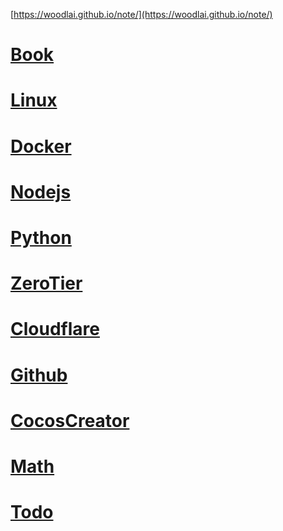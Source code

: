 [https://woodlai.github.io/note/](https://woodlai.github.io/note/)

# [Book](./Book/Book.md)

# [Linux](./Linux/Linux.md)

# [Docker](./Docker/Docker.md)

# [Nodejs](./Nodejs/Nodejs.md)

# [Python](./Python/Python.md)

# [ZeroTier](./ZeroTier/ZeroTier.md)

# [Cloudflare](./Cloudflare/Cloudflare.md)

# [Github](./Github/Github.md)

# [CocosCreator](./CocosCreator/CocosCreator.md)

# [Math](./Math/Math.md)

# [Todo](./Todo/Todo.md)
